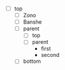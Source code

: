 - [ ] top
  - [ ] Zono
  - [ ] Banshe
  - [ ] parent
    - [ ] top
    - [ ] parent
      - first
      - second
  - [ ] bottom
